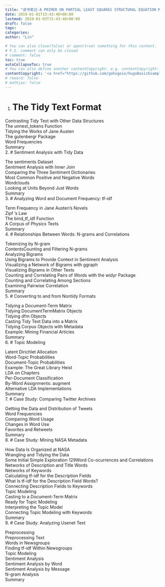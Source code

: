 ```yaml
---
title: "读书笔记-A PRIMER ON PARTIAL LEAST SQUARES STRUCTURAL EQUATION MODELING (PLS-SEM)"
date: 2019-01-01T15:43:48+08:00
lastmod: 2019-01-03T15:43:48+08:00
draft: false
tags: 
categories: 
author: "Lin"

# You can also close(false) or open(true) something for this content.
# P.S. comment can only be closed
# comment: false
toc: true
autoCollapseToc: true
# You can also define another contentCopyright. e.g. contentCopyright: "This is another copyright."
contentCopyright: '<a href="https://github.com/gohugoio/hugoBasicExample" rel="noopener" target="_blank">See origin</a>'
# reward: false
# mathjax: false
---
```


1. # The Tidy Text Format   

  Contrasting Tidy Text with Other Data Structures  
  The unnest_tokens Function  
  Tidying the Works of Jane Austen  
  The gutenbergr Package  
  Word Frequencies  
  Summary  
2. # Sentiment Analysis with Tidy Data                                          

  The sentiments Dataset  
  Sentiment Analysis with Inner Join  
  Comparing the Three Sentiment Dictionaries  
  Most Common Positive and Negative Words  
  Wordclouds  
  Looking at Units Beyond Just Words  
  Summary  
3. # Analyzing Word and Document Frequency: tf-idf                              

  Term Frequency in Jane Austen’s Novels  
  Zipf ’s Law  
  The bind_tf_idf Function  
  A Corpus of Physics Texts  
  Summary  
4. # Relationships Between Words: N-grams and Correlations                      

  Tokenizing by N-gram  
  ContentsCounting and Filtering N-grams  
  Analyzing Bigrams  
  Using Bigrams to Provide Context in Sentiment Analysis  
  Visualizing a Network of Bigrams with ggraph  
  Visualizing Bigrams in Other Texts  
  Counting and Correlating Pairs of Words with the widyr Package  
  Counting and Correlating Among Sections  
  Examining Pairwise Correlation  
  Summary  
5. # Converting to and from Nontidy Formats                                    

  Tidying a Document-Term Matrix  
  Tidying DocumentTermMatrix Objects  
  Tidying dfm Objects  
  Casting Tidy Text Data into a Matrix  
  Tidying Corpus Objects with Metadata  
  Example: Mining Financial Articles  
  Summary  
6. # Topic Modeling       

  Latent Dirichlet Allocation  
  Word-Topic Probabilities  
  Document-Topic Probabilities  
  Example: The Great Library Heist  
  LDA on Chapters  
  Per-Document Classification  
  By-Word Assignments: augment  
  Alternative LDA Implementations  
  Summary  
7. # Case Study: Comparing Twitter Archives                                    

  Getting the Data and Distribution of Tweets  
  Word Frequencies  
  Comparing Word Usage  
  Changes in Word Use  
  Favorites and Retweets  
  Summary  
8. # Case Study: Mining NASA Metadata                                        

  How Data Is Organized at NASA  
  Wrangling and Tidying the Data  
  Some Initial Simple Exploration 129Word Co-ocurrences and Correlations  
  Networks of Description and Title Words  
  Networks of Keywords  
  Calculating tf-idf for the Description Fields  
  What Is tf-idf for the Description Field Words?  
  Connecting Description Fields to Keywords  
  Topic Modeling  
  Casting to a Document-Term Matrix  
  Ready for Topic Modeling  
  Interpreting the Topic Model  
  Connecting Topic Modeling with Keywords  
  Summary  
9. # Case Study: Analyzing Usenet Text                                         

  Preprocessing  
  Preprocessing Text  
  Words in Newsgroups  
  Finding tf-idf Within Newsgroups  
  Topic Modeling  
  Sentiment Analysis  
  Sentiment Analysis by Word  
  Sentiment Analysis by Message  
  N-gram Analysis  
  Summary  